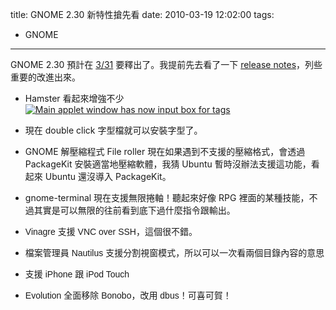 title: GNOME 2.30 新特性搶先看
date: 2010-03-19 12:02:00
tags: 
- GNOME
---

GNOME 2.30 預計在 [3/31](http://live.gnome.org/TwoPointTwentynine) 要釋出了。我提前先去看了一下 [release notes](http://live.gnome.org/TwoPointTwentynine/ReleaseNotes)，列些重要的改進出來。

*   Hamster 看起來增強不少
[![Main applet window has now input box for tags](http://farm3.static.flickr.com/2715/4332774392_93e9a59f7b.jpg)](http://www.flickr.com/photos/toms/4332774392/ "Main applet window has now input box for tags by tm_lv, on Flickr")

*   現在 double click 字型檔就可以安裝字型了。
*   GNOME 解壓縮程式 File roller 現在如果遇到不支援的壓縮格式，會透過 PackageKit 安裝適當地壓縮軟體，我猜 Ubuntu 暫時沒辦法支援這功能，看起來 Ubuntu 還沒導入 PackageKit。
*   gnome-terminal 現在支援無限捲軸！聽起來好像 RPG 裡面的某種技能，不過其實是可以無限的往前看到底下過什麼指令跟輸出。
*   <span class="Apple-style-span" style="font-family: sans-serif;">Vinagre 支援 VNC over SSH，這個很不錯。</span>
*   <span class="Apple-style-span" style="font-family: sans-serif;">檔案管理員 Nautilus 支援分割視窗模式，所以可以一次看兩個目錄內容的意思</span>
*   <span class="Apple-style-span" style="font-family: sans-serif;">支援 iPhone 跟 iPod Touch</span>
*   <span class="Apple-style-span" style="font-family: sans-serif;">Evolution 全面移除&nbsp;Bonobo，改用 dbus！可喜可賀！</span>